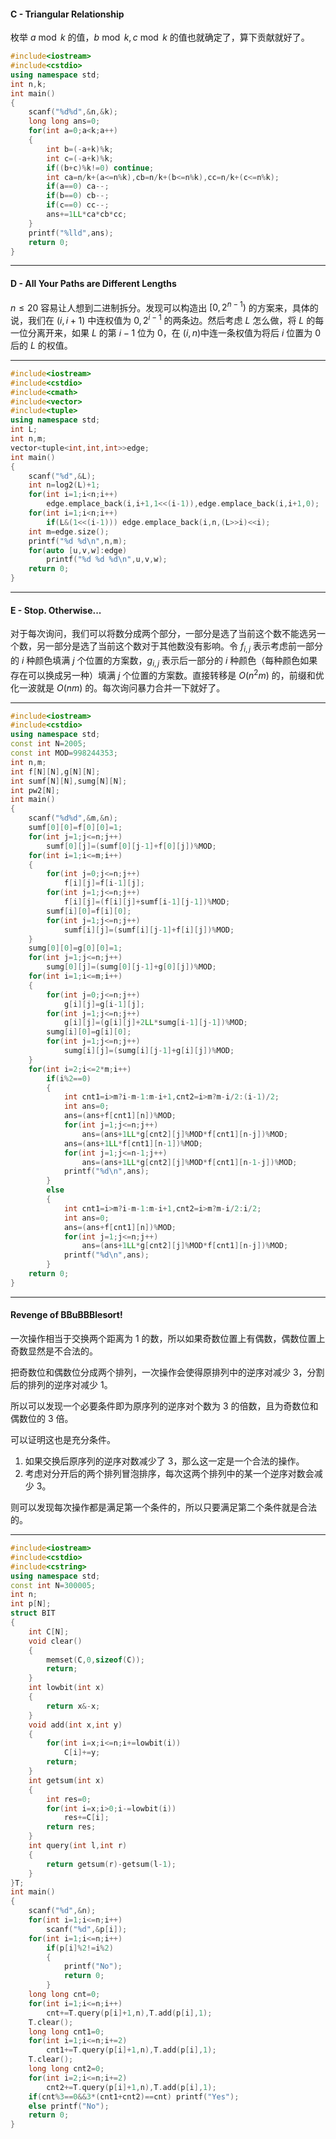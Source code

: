#### C - Triangular Relationship

枚举 $a\bmod k$ 的值，$b\bmod k,c\bmod k$ 的值也就确定了，算下贡献就好了。

```cpp
#include<iostream>
#include<cstdio>
using namespace std;
int n,k;
int main()
{
	scanf("%d%d",&n,&k);
	long long ans=0;
	for(int a=0;a<k;a++)
	{
		int b=(-a+k)%k;
		int c=(-a+k)%k;
		if((b+c)%k!=0) continue;
		int ca=n/k+(a<=n%k),cb=n/k+(b<=n%k),cc=n/k+(c<=n%k);
		if(a==0) ca--;
		if(b==0) cb--;
		if(c==0) cc--;
		ans+=1LL*ca*cb*cc;
	}
	printf("%lld",ans);
	return 0;
}
```

---

#### D - All Your Paths are Different Lengths

$n\le 20$ 容易让人想到二进制拆分。发现可以构造出 $[0,2^{n-1})$ 的方案来，具体的说，我们在 $(i,i+1)$ 中连权值为 $0,2^{i-1}$ 的两条边。然后考虑 $L$ 怎么做，将 $L$ 的每一位分离开来，如果 $L$ 的第 $i-1$ 位为 $0$，在 $(i,n)$中连一条权值为将后 $i$ 位置为 $0$ 后的 $L$ 的权值。

---

```cpp
#include<iostream>
#include<cstdio>
#include<cmath>
#include<vector>
#include<tuple>
using namespace std;
int L;
int n,m;
vector<tuple<int,int,int>>edge;
int main()
{
	scanf("%d",&L);
	int n=log2(L)+1;
	for(int i=1;i<n;i++)
		edge.emplace_back(i,i+1,1<<(i-1)),edge.emplace_back(i,i+1,0);
	for(int i=1;i<n;i++)
		if(L&(1<<(i-1))) edge.emplace_back(i,n,(L>>i)<<i);
	int m=edge.size();
	printf("%d %d\n",n,m);
	for(auto [u,v,w]:edge)
		printf("%d %d %d\n",u,v,w);
	return 0;
}
```

---

#### E - Stop. Otherwise...

对于每次询问，我们可以将数分成两个部分，一部分是选了当前这个数不能选另一个数，另一部分是选了当前这个数对于其他数没有影响。令 $f_{i,j}$ 表示考虑前一部分的 $i$ 种颜色填满 $j$ 个位置的方案数，$g_{i,j}$ 表示后一部分的 $i$ 种颜色（每种颜色如果存在可以换成另一种）填满 $j$ 个位置的方案数。直接转移是 $O(n^2m)$ 的，前缀和优化一波就是 $O(nm)$ 的。每次询问暴力合并一下就好了。

---

```cpp
#include<iostream>
#include<cstdio>
using namespace std;
const int N=2005;
const int MOD=998244353;
int n,m;
int f[N][N],g[N][N];
int sumf[N][N],sumg[N][N];
int pw2[N];
int main()
{
	scanf("%d%d",&m,&n);
	sumf[0][0]=f[0][0]=1;
	for(int j=1;j<=n;j++)
		sumf[0][j]=(sumf[0][j-1]+f[0][j])%MOD;
	for(int i=1;i<=m;i++)
	{
		for(int j=0;j<=n;j++)
			f[i][j]=f[i-1][j];
		for(int j=1;j<=n;j++)
			f[i][j]=(f[i][j]+sumf[i-1][j-1])%MOD;
		sumf[i][0]=f[i][0];
		for(int j=1;j<=n;j++)
			sumf[i][j]=(sumf[i][j-1]+f[i][j])%MOD;
	}
	sumg[0][0]=g[0][0]=1;
	for(int j=1;j<=n;j++)
		sumg[0][j]=(sumg[0][j-1]+g[0][j])%MOD;
	for(int i=1;i<=m;i++)
	{
		for(int j=0;j<=n;j++)
			g[i][j]=g[i-1][j];
		for(int j=1;j<=n;j++)
			g[i][j]=(g[i][j]+2LL*sumg[i-1][j-1])%MOD;
		sumg[i][0]=g[i][0];
		for(int j=1;j<=n;j++)
			sumg[i][j]=(sumg[i][j-1]+g[i][j])%MOD;
	}
	for(int i=2;i<=2*m;i++)
		if(i%2==0)
		{
			int cnt1=i>m?i-m-1:m-i+1,cnt2=i>m?m-i/2:(i-1)/2;
			int ans=0;
			ans=(ans+f[cnt1][n])%MOD;
			for(int j=1;j<=n;j++)
				ans=(ans+1LL*g[cnt2][j]%MOD*f[cnt1][n-j])%MOD;
			ans=(ans+1LL*f[cnt1][n-1])%MOD;
			for(int j=1;j<=n-1;j++)
				ans=(ans+1LL*g[cnt2][j]%MOD*f[cnt1][n-1-j])%MOD;
			printf("%d\n",ans);
		}
		else
		{
			int cnt1=i>m?i-m-1:m-i+1,cnt2=i>m?m-i/2:i/2;
			int ans=0;
			ans=(ans+f[cnt1][n])%MOD;
			for(int j=1;j<=n;j++)
				ans=(ans+1LL*g[cnt2][j]%MOD*f[cnt1][n-j])%MOD;
			printf("%d\n",ans);
		}
	return 0;
}
```

---

#### Revenge of BBuBBBlesort!

一次操作相当于交换两个距离为 $1$ 的数，所以如果奇数位置上有偶数，偶数位置上奇数显然是不合法的。

把奇数位和偶数位分成两个排列，一次操作会使得原排列中的逆序对减少 $3$，分割后的排列的逆序对减少 $1$。

所以可以发现一个必要条件即为原序列的逆序对个数为 $3$ 的倍数，且为奇数位和偶数位的 $3$ 倍。

可以证明这也是充分条件。

1. 如果交换后原序列的逆序对数减少了 $3$，那么这一定是一个合法的操作。
2. 考虑对分开后的两个排列冒泡排序，每次这两个排列中的某一个逆序对数会减少 $3$。

则可以发现每次操作都是满足第一个条件的，所以只要满足第二个条件就是合法的。

---

```cpp
#include<iostream>
#include<cstdio>
#include<cstring>
using namespace std;
const int N=300005;
int n;
int p[N];
struct BIT
{
	int C[N];
	void clear()
	{
		memset(C,0,sizeof(C));
		return;
	}
	int lowbit(int x)
	{
		return x&-x;
	}
	void add(int x,int y)
	{
		for(int i=x;i<=n;i+=lowbit(i))
			C[i]+=y;
		return;
	}
	int getsum(int x)
	{
		int res=0;
		for(int i=x;i>0;i-=lowbit(i))
			res+=C[i];
		return res;
	}
	int query(int l,int r)
	{
		return getsum(r)-getsum(l-1);
	}
}T;
int main()
{
	scanf("%d",&n);
	for(int i=1;i<=n;i++)
		scanf("%d",&p[i]);
	for(int i=1;i<=n;i++)
		if(p[i]%2!=i%2)
		{
			printf("No");
			return 0;
		}
	long long cnt=0;
	for(int i=1;i<=n;i++)
		cnt+=T.query(p[i]+1,n),T.add(p[i],1);
	T.clear();
	long long cnt1=0;
	for(int i=1;i<=n;i+=2)
		cnt1+=T.query(p[i]+1,n),T.add(p[i],1);
	T.clear();
	long long cnt2=0;
	for(int i=2;i<=n;i+=2)
		cnt2+=T.query(p[i]+1,n),T.add(p[i],1);
	if(cnt%3==0&&3*(cnt1+cnt2)==cnt) printf("Yes");
	else printf("No");
	return 0;
}
```

